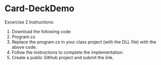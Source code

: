 # Card-DeckDemo
Excercise 2 Instructions:
1. Download the following code
2. Program.cs
3. Replace the program.cs in your class project (with the DLL file) with the above code. 
4. Follow the instructions to complete the implementation.
5. Create a public GitHub project and submit the link.
